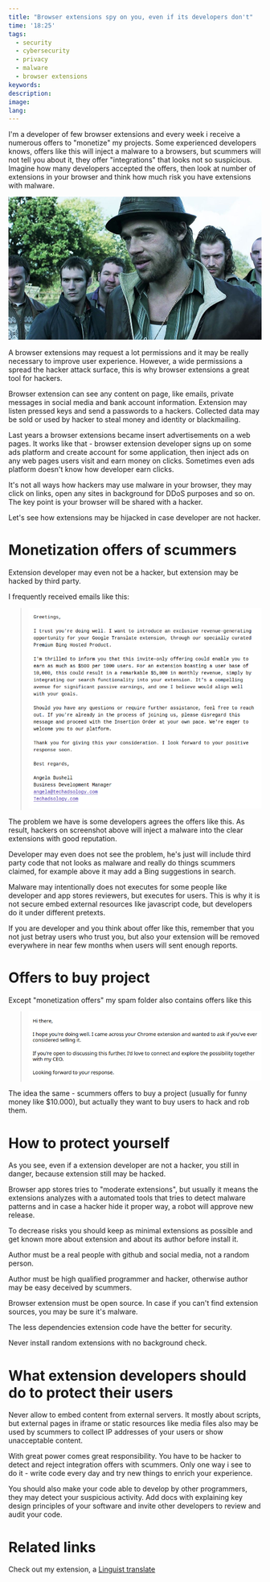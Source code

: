 ```yaml
---
title: "Browser extensions spy on you, even if its developers don't"
time: '18:25'
tags:
  - security
  - cybersecurity
  - privacy
  - malware
  - browser extensions
keywords:
description:
image:
lang:
---
```


I'm a developer of few browser extensions and every week i receive a numerous offers to "monetize" my projects. Some experienced developers knows, offers like this will inject a malware to a browsers, but scummers will not tell you about it, they offer "integrations" that looks not so suspicious. Imagine how many developers accepted the offers, then look at number of extensions in your browser and think how much risk you have extensions with malware.

![Snatch - the movie](snatch-the-movie.jpg)

A browser extensions may request a lot permissions and it may be really necessary to improve user experience. However, a wide permissions a spread the hacker attack surface, this is why browser extensions a great tool for hackers.

Browser extension can see any content on page, like emails, private messages in social media and bank account information. Extension may listen pressed keys and send a passwords to a hackers. Collected data may be sold or used by hacker to steal money and identity or blackmailing.

Last years a browser extensions became insert advertisements on a web pages. It works like that - browser extension developer signs up on some ads platform and create account for some application, then inject ads on any web pages users visit and earn money on clicks. Sometimes even ads platform doesn't know how developer earn clicks.

It's not all ways how hackers may use malware in your browser, they may click on links, open any sites in background for DDoS purposes and so on. The key point is your browser will be shared with a hacker.

Let's see how extensions may be hijacked in case developer are not hacker.

# Monetization offers of scummers

Extension developer may even not be a hacker, but extension may be hacked by third party.

I frequently received emails like this:

> ![I trust you're doing well. I want to introduce an exclusive revenue-generating opportunity for your Google Translate extension, through our specially curated Premium Bing Hosted Product](monetization.png)

The problem we have is some developers agrees the offers like this. As result, hackers on screenshot above will inject a malware into the clear extensions with good reputation.

Developer may even does not see the problem, he's just will include third party code that not looks as malware and really do things scummers claimed, for example above it may add a Bing suggestions in search.

Malware may intentionally does not executes for some people like developer and app stores reviewers, but executes for users. This is why it is not secure embed external resources like javascript code, but developers do it under different pretexts.

If you are developer and you think about offer like this, remember that you not just betray users who trust you, but also your extension will be removed everywhere in near few months when users will sent enough reports.

# Offers to buy project

Except "monetization offers" my spam folder also contains offers like this

> ![I hope you're doing well. I came across your Chrome extension and wanted to ask if you've ever considered selling it](buy-offer.png)

The idea the same - scummers offers to buy a project (usually for funny money like $10.000), but actually they want to buy users to hack and rob them.

# How to protect yourself

As you see, even if a extension developer are not a hacker, you still in danger, because extension still may be hacked.

Browser app stores tries to "moderate extensions", but usually it means the extensions analyzes with a automated tools that tries to detect malware patterns and in case a hacker hide it proper way, a robot will approve new release.

To decrease risks you should keep as minimal extensions as possible and get known more about extension and about its author before install it.

Author must be a real people with github and social media, not a random person.

Author must be high qualified programmer and hacker, otherwise author may be easy deceived by scummers.

Browser extension must be open source. In case if you can't find extension sources, you may be sure it's malware.

The less dependencies extension code have the better for security.

Never install random extensions with no background check.


# What extension developers should do to protect their users

Never allow to embed content from external servers. It mostly about scripts, but external pages in iframe or static resources like media files also may be used by scummers to collect IP addresses of your users or show unacceptable content.

With great power comes great responsibility. You have to be hacker to detect and reject integration offers with scummers. Only one way i see to do it - write code every day and try new things to enrich your experience.

You should also make your code able to develop by other programmers, they may detect your suspicious activity. Add docs with explaining key design principles of your software and invite other developers to review and audit your code.

# Related links

Check out my extension, a [Linguist translate](/blog/2023/07/13/linguist)